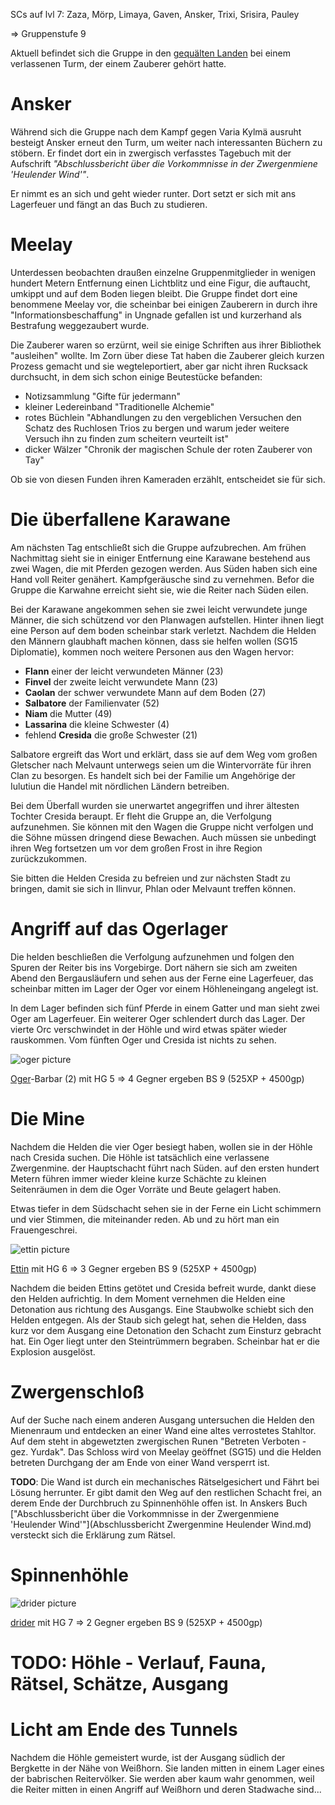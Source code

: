 SCs auf lvl 7: Zaza, Mörp, Limaya, Gaven, Ansker, Trixi, Srisira, Pauley

=> Gruppenstufe 9

Aktuell befindet sich die Gruppe in den [gequälten Landen](http://forgottenrealms.wikia.com/wiki/Tortured_Land) bei einem verlassenen Turm, der einem Zauberer gehört hatte. 

# Ansker
Während sich die Gruppe nach dem Kampf gegen Varia Kylmä ausruht besteigt Ansker erneut den Turm, um weiter nach interessanten Büchern zu stöbern. Er findet dort ein in zwergisch verfasstes Tagebuch mit der Aufschrift *"Abschlussbericht über die Vorkommnisse in der Zwergenmiene 'Heulender Wind'"*. 

Er nimmt es an sich und geht wieder runter. Dort setzt er sich mit ans Lagerfeuer und fängt an das Buch zu studieren.

# Meelay
Unterdessen beobachten draußen einzelne Gruppenmitglieder in wenigen hundert Metern Entfernung einen Lichtblitz und eine Figur, die auftaucht, umkippt und auf dem Boden liegen bleibt. Die Gruppe findet dort eine benommene Meelay vor, die scheinbar bei einigen Zauberern in <da frag ich noch Sophie> durch ihre "Informationsbeschaffung" in Ungnade gefallen ist und kurzerhand als Bestrafung weggezaubert wurde.

Die Zauberer waren so erzürnt, weil sie einige Schriften aus ihrer Bibliothek "ausleihen" wollte. Im Zorn über diese Tat haben die Zauberer gleich kurzen Prozess gemacht und sie wegteleportiert, aber gar nicht ihren Rucksack durchsucht, in dem sich schon einige Beutestücke befanden:
* Notizsammlung "Gifte für jedermann"
* kleiner Ledereinband "Traditionelle Alchemie"
* rotes Büchlein "Abhandlungen zu den vergeblichen Versuchen den Schatz des Ruchlosen Trios zu bergen und warum jeder weitere Versuch ihn zu finden zum scheitern veurteilt ist"
* dicker Wälzer "Chronik der magischen Schule der roten Zauberer von Tay"

Ob sie von diesen Funden ihren Kameraden erzählt, entscheidet sie für sich.

# Die überfallene Karawane
Am nächsten Tag entschließt sich die Gruppe aufzubrechen. Am frühen Nachmittag sieht sie in einiger Entfernung eine Karawane bestehend aus zwei Wagen, die mit Pferden gezogen werden. Aus Süden haben sich eine Hand voll Reiter genähert. Kampfgeräusche sind zu vernehmen. Befor die Gruppe die Karwahne erreicht sieht sie, wie die Reiter nach Süden eilen.

Bei der Karawane angekommen sehen sie zwei leicht verwundete junge Männer, die sich schützend vor den Planwagen aufstellen. Hinter ihnen liegt eine Person auf dem boden scheinbar stark verletzt. Nachdem die Helden den Männern glaubhaft machen können, dass sie helfen wollen (SG15 Diplomatie), kommen noch weitere Personen aus den Wagen hervor:
* **Flann** einer der leicht verwundeten Männer (23)
* **Finvel** der zweite leicht verwundete Mann (23)
* **Caolan** der schwer verwundete Mann auf dem Boden (27)
* **Salbatore** der Familienvater (52)
* **Niam** die Mutter (49)
* **Lassarina** die kleine Schwester (4)
* fehlend **Cresida** die große Schwester (21)

Salbatore ergreift das Wort und erklärt, dass sie auf dem Weg vom großen Gletscher nach Melvaunt unterwegs seien um die Wintervorräte für ihren Clan zu besorgen. Es handelt sich bei der Familie um Angehörige der Iulutiun die Handel mit nördlichen Ländern betreiben.

Bei dem Überfall wurden sie unerwartet angegriffen und ihrer ältesten Tochter Cresida beraupt. Er fleht die Gruppe an, die Verfolgung aufzunehmen. Sie können mit den Wagen die Gruppe nicht verfolgen und die Söhne müssen dringend diese Bewachen. Auch müssen sie unbedingt ihren Weg fortsetzen um vor dem großen Frost in ihre Region zurückzukommen.

Sie bitten die Helden Cresida zu befreien und zur nächsten Stadt zu bringen, damit sie sich in Ilinvur, Phlan oder Melvaunt treffen können.

# Angriff auf das Ogerlager
Die helden beschließen die Verfolgung aufzunehmen und folgen den Spuren der Reiter bis ins Vorgebirge. Dort nähern sie sich am zweiten Abend den Bergausläufern und sehen aus der Ferne eine Lagerfeuer, das scheinbar mitten im Lager der Oger vor einem Höhleneingang angelegt ist.

In dem Lager befinden sich fünf Pferde in einem Gatter und man sieht zwei Oger am Lagerfeuer. Ein weiterer Oger schlendert durch das Lager. Der vierte Orc verschwindet in der Höhle und wird etwas später wieder rauskommen. Vom fünften Oger und Cresida ist nichts zu sehen.

![oger picture](http://www.wizards.com/dnd/images/MM35_gallery/MM35_PG199.jpg)

[Oger](http://www.d20srd.org/srd/monsters/ogre.htm)-Barbar (2) mit HG 5 => 4 Gegner ergeben BS 9 (525XP + 4500gp)

# Die Mine
Nachdem die Helden die vier Oger besiegt haben, wollen sie in der Höhle nach Cresida suchen. Die Höhle ist tatsächlich eine verlassene Zwergenmine. der Hauptschacht führt nach Süden. auf den ersten hundert Metern führen immer wieder kleine kurze Schächte zu kleinen Seitenräumen in dem die Oger Vorräte und Beute gelagert haben.

Etwas tiefer in dem Südschacht sehen sie in der Ferne ein Licht schimmern und vier Stimmen, die miteinander reden. Ab und zu hört man ein Frauengeschrei.

![ettin picture](http://www.wizards.com/dnd/images/MM35_gallery/MM35_PG107.jpg)

[Ettin](http://www.d20srd.org/srd/monsters/ettin.htm) mit HG 6 => 3 Gegner ergeben BS 9 (525XP + 4500gp)

Nachdem die beiden Ettins getötet und Cresida befreit wurde, dankt diese den Helden aufrichtig. In dem Moment vernehmen die Helden eine Detonation aus richtung des Ausgangs. Eine Staubwolke schiebt sich den Helden entgegen. Als der Staub sich gelegt hat, sehen die Helden, dass kurz vor dem Ausgang eine Detonation den Schacht zum Einsturz gebracht hat. Ein Oger liegt unter den Steintrümmern begraben. Scheinbar hat er die Explosion ausgelöst.

# Zwergenschloß

Auf der Suche nach einem anderen Ausgang untersuchen die Helden den Mienenraum und entdecken an einer Wand eine altes verrostetes Stahltor. Auf dem steht in abgewetzten zwergischen Runen "Betreten Verboten - gez. Yurdak". Das Schloss wird von Meelay geöffnet (SG15) und die Helden betreten Durchgang der am Ende von einer Wand versperrt ist.

**TODO**: Die Wand ist durch ein mechanisches Rätselgesichert und Fährt bei Lösung herrunter. Er gibt damit den Weg auf den restlichen Schacht frei, an derem Ende der Durchbruch zu Spinnenhöhle offen ist. In Anskers Buch ["Abschlussbericht über die Vorkommnisse in der Zwergenmiene 'Heulender Wind'"](Abschlussbericht Zwergenmine Heulender Wind.md) versteckt sich die Erklärung zum Rätsel.

# Spinnenhöhle

![drider picture](http://www.wizards.com/dnd/images/MM35_gallery/MM35_PG89.jpg)

[drider](http://www.d20srd.org/srd/monsters/drider.htm) mit HG 7 => 2 Gegner ergeben BS 9 (525XP + 4500gp)

# TODO: Höhle - Verlauf, Fauna, Rätsel, Schätze, Ausgang

# Licht am Ende des Tunnels

Nachdem die Höhle gemeistert wurde, ist der Ausgang südlich der Bergkette in der Nähe von Weißhorn. Sie landen mitten in einem Lager eines der babrischen Reitervölker. Sie werden aber kaum wahr genommen, weil die Reiter mitten in einen Angriff auf Weißhorn und deren Stadwache sind...
